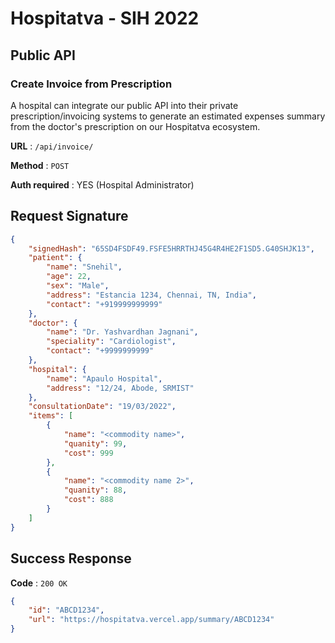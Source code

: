 # Hospitatva - SIH 2022

## Public API

### Create Invoice from Prescription

A hospital can integrate our public API into their private prescription/invoicing systems to generate an estimated expenses summary from the doctor's prescription on our Hospitatva ecosystem.

**URL** : `/api/invoice/`

**Method** : `POST`

**Auth required** : YES (Hospital Administrator)

## Request Signature

```json
{
	"signedHash": "65SD4FSDF49.FSFE5HRRTHJ45G4R4HE2F1SD5.G40SHJK13",
	"patient": {
		"name": "Snehil",
		"age": 22,
		"sex": "Male",
		"address": "Estancia 1234, Chennai, TN, India",
		"contact": "+919999999999"
	},
	"doctor": {
		"name": "Dr. Yashvardhan Jagnani",
		"speciality": "Cardiologist",
		"contact": "+9999999999"
	},
	"hospital": {
		"name": "Apaulo Hospital",
		"address": "12/24, Abode, SRMIST"
	},
	"consultationDate": "19/03/2022",
	"items": [
		{
			"name": "<commodity name>",
			"quanity": 99,
			"cost": 999
		},
		{
			"name": "<commodity name 2>",
			"quanity": 88,
			"cost": 888
		}
	]
}
```

## Success Response

**Code** : `200 OK`

```json
{
	"id": "ABCD1234",
	"url": "https://hospitatva.vercel.app/summary/ABCD1234"
}
```
